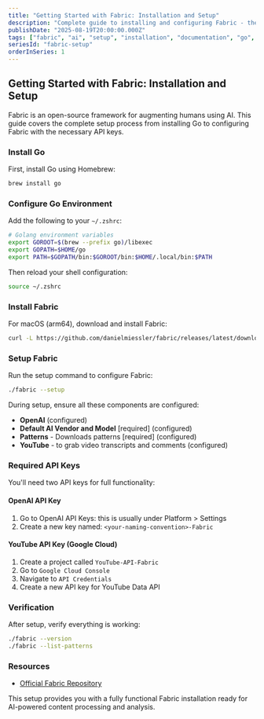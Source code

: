 ```yaml
---
title: "Getting Started with Fabric: Installation and Setup"
description: "Complete guide to installing and configuring Fabric - the open-source framework for augmenting humans using AI"
publishDate: "2025-08-19T20:00:00.000Z"
tags: ["fabric", "ai", "setup", "installation", "documentation", "go", "golang"]
seriesId: "fabric-setup"
orderInSeries: 1
---
```


## Getting Started with Fabric: Installation and Setup

Fabric is an open-source framework for augmenting humans using AI. This guide covers the complete setup process from installing Go to configuring Fabric with the necessary API keys.

### Install Go

First, install Go using Homebrew:

```bash
brew install go
```

### Configure Go Environment

Add the following to your `~/.zshrc`:

```bash
# Golang environment variables
export GOROOT=$(brew --prefix go)/libexec
export GOPATH=$HOME/go
export PATH=$GOPATH/bin:$GOROOT/bin:$HOME/.local/bin:$PATH
```

Then reload your shell configuration:

```bash
source ~/.zshrc
```

### Install Fabric

For macOS (arm64), download and install Fabric:

```bash
curl -L https://github.com/danielmiessler/fabric/releases/latest/download/fabric-darwin-arm64 > fabric && chmod +x fabric && ./fabric --version
```

### Setup Fabric

Run the setup command to configure Fabric:

```bash
./fabric --setup
```

During setup, ensure all these components are configured:

- **OpenAI** (configured)
- **Default AI Vendor and Model** [required] (configured)
- **Patterns** - Downloads patterns [required] (configured)
- **YouTube** - to grab video transcripts and comments (configured)

### Required API Keys

You'll need two API keys for full functionality:

#### OpenAI API Key

1. Go to OpenAI API Keys: this is usually under Platform > Settings
2. Create a new key named: `<your-naming-convention>-Fabric`

#### YouTube API Key (Google Cloud)

1. Create a project called `YouTube-API-Fabric`
2. Go to `Google Cloud Console`
3. Navigate to `API Credentials`
4. Create a new API key for YouTube Data API

### Verification

After setup, verify everything is working:

```bash
./fabric --version
./fabric --list-patterns
```

### Resources

- [Official Fabric Repository](https://github.com/danielmiessler/fabric)

This setup provides you with a fully functional Fabric installation ready for AI-powered content processing and analysis.
